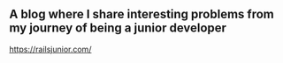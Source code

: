 ## A blog where I share interesting problems from my journey of being a junior developer

https://railsjunior.com/